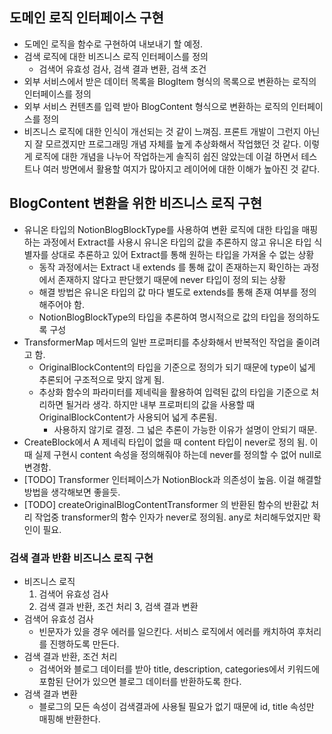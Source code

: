 ## 도메인 로직 인터페이스 구현

- 도메인 로직을 함수로 구현하여 내보내기 할 예정.
- 검색 로직에 대한 비즈니스 로직 인터페이스를 정의
    - 검색어 유효성 검사, 검색 결과 변환, 검색 조건
- 외부 서비스에서 받은 데이터 목록을 BlogItem 형식의 목록으로 변환하는 로직의 인터페이스를 정의
- 외부 서비스 컨텐츠를 입력 받아 BlogContent 형식으로 변환하는 로직의 인터페이스를 정의
- 비즈니스 로직에 대한 인식이 개선되는 것 같이 느껴짐. 프론트 개발이 그런지 아닌지 잘 모르겠지만 프로그래밍 개념 자체를 높게 추상화해서 작업했던 것 같다. 이렇게 로직에 대한 개념을 나누어 작업하는게 솔직히 쉽진 않았는데 이걸 하면서 테스트나 여러 방면에서 활용할 여지가 많아지고 레이어에 대한 이해가 높아진 것 같다.

## BlogContent 변환을 위한 비즈니스 로직 구현

- 유니온 타입의 NotionBlogBlockType를 사용하여 변환 로직에 대한 타입을 매핑하는 과정에서 Extract를 사용시 유니온 타입의 값을 추론하지 않고 유니온 타입 식별자를 상대로 추론하고 있어 Extract를 통해 원하는 타입을 가져올 수 없는 상황
    - 동작 과정에서는 Extract 내 extends 를 통해 값이 존재하는지 확인하는 과정에서 존재하지 않다고 판단했기 때문에 never 타입이 정의 되는 상황
    - 해결 방법은 유니온 타입의 값 마다 별도로 extends를 통해 존재 여부를 정의해주어야 함.
    - NotionBlogBlockType의 타입을 추론하여 명시적으로 값의 타입을 정의하도록 구성
- TransformerMap 메서드의 일반 프로퍼티를 추상화해서 반복적인 작업을 줄이려고 함.
    - OriginalBlockContent의 타입을 기준으로 정의가 되기 때문에 type이 넓게 추론되어 구조적으로 맞지 않게 됨.
    - 추상화 함수의 파라미터를 제네릭을 활용하여 입력된 값의 타입을 기준으로 처리하면 될거라 생각. 하지만 내부 프로퍼티의 값을 사용할 때 OriginalBlockContent가 사용되어 넓게 추론됨.
        - 사용하지 않기로 결정. 그 넓은 추론이 가능한 이유가 설명이 안되기 때문.
- CreateBlock에서 A 제네릭 타입이 없을 때 content 타입이 never로 정의 됨. 이 때 실제 구현시 content 속성을 정의해줘야 하는데 never를 정의할 수 없어 null로 변경함.
- [TODO] Transformer 인터페이스가 NotionBlock과 의존성이 높음. 이걸 해결할 방법을 생각해보면 좋을듯.
- [TODO] createOriginalBlogContentTransformer 의 반환된 함수의 반환값 처리 작업중 transformer의 함수 인자가 never로 정의됨. any로 처리해두었지만 확인이 필요.

### 검색 결과 반환 비즈니스 로직 구현

- 비즈니스 로직
    1. 검색어 유효성 검사
    2. 검색 결과 반환, 조건 처리
       3, 검색 결과 변환
- 검색어 유효성 검사
    - 빈문자가 있을 경우 에러를 일으킨다. 서비스 로직에서 에러를 캐치하여 후처리를 진행하도록 만든다.
- 검색 결과 반환, 조건 처리
    - 검색어와 블로그 데이터를 받아 title, description, categories에서 키워드에 포함된 단어가 있으면 블로그 데이터를 반환하도록 한다.
- 검색 결과 변환
    - 블로그의 모든 속성이 검색결과에 사용될 필요가 없기 때문에 id, title 속성만 매핑해 반환한다.
